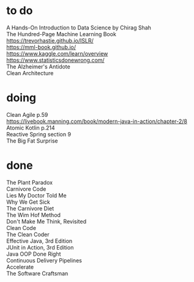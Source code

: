 # to do    
A Hands-On Introduction to Data Science by Chirag Shah  
The Hundred-Page Machine Learning Book  
https://trevorhastie.github.io/ISLR/  
https://mml-book.github.io/  
https://www.kaggle.com/learn/overview  
https://www.statisticsdonewrong.com/  
The Alzheimer's Antidote   
Clean Architecture  
# doing 
Clean Agile p.59  
https://livebook.manning.com/book/modern-java-in-action/chapter-2/8  
Atomic Kotlin p.214     
Reactive Spring section 9  
The Big Fat Surprise  
# done
The Plant Paradox  
Carnivore Code  
Lies My Doctor Told Me  
Why We Get Sick  
The Carnivore Diet  
The Wim Hof Method  
Don't Make Me Think, Revisited  
Clean Code  
The Clean Coder  
Effective Java, 3rd Edition  
JUnit in Action, 3rd Edition   
Java OOP Done Right  
Continuous Delivery Pipelines  
Accelerate  
The Software Craftsman  

